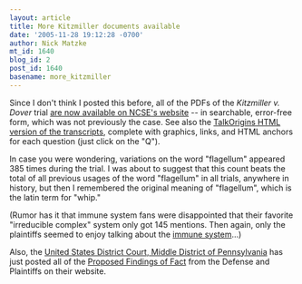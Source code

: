 ```yaml
---
layout: article
title: More Kitzmiller documents available
date: '2005-11-28 19:12:28 -0700'
author: Nick Matzke
mt_id: 1640
blog_id: 2
post_id: 1640
basename: more_kitzmiller
---
```

<img src="/PT/uploads/2005/wre_kvd_logo.jpg" alt="" style="float:left;" />Since I don't think I posted this before, all of the PDFs of the _Kitzmiller v. Dover_ trial [are now available on NCSE's website](http://www2.ncseweb.org/wp/?page_id=11) -- in searchable, error-free form, which was not previously the case.  See also the [TalkOrigins HTML version of the transcripts](http://www.talkorigins.org/faqs/dover/kitzmiller_v_dover.html), complete with graphics, links, and HTML anchors for each question (just click on the "Q").

In case you were wondering, variations on the word "flagellum" appeared 385 times during the trial.  I was about to suggest that this count beats the total of all previous usages of the word "flagellum" in all trials, anywhere in history, but then I remembered the original meaning of "flagellum", which is the latin term for "whip."

(Rumor has it that immune system fans were disappointed that their favorite "irreducible complex" system only got 145 mentions.  Then again, only the plaintiffs seemed to enjoy talking about the [immune system](http://www.google.com/search?sourceid=mozclient&amp;ie=utf-8&amp;oe=utf-8&amp;q=site:www.pandasthumb.org+immune+system)...)

Also, the [United States District Court, Middle District of Pennsylvania](http://www.pamd.uscourts.gov/) has just posted all of the [Proposed Findings of Fact](http://www.pamd.uscourts.gov/kitzmiller/docket.htm) from the Defense and Plaintiffs on their website.
